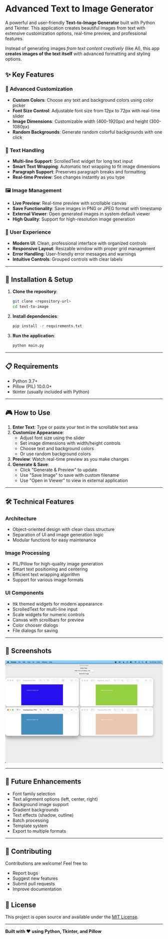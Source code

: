 # Advanced Text to Image Generator

A powerful and user-friendly **Text-to-Image Generator** built with Python and Tkinter. This application creates beautiful images from text with extensive customization options, real-time preview, and professional features.

Instead of generating images *from text content creatively* (like AI), this app **creates images of the text itself** with advanced formatting and styling options.

## ✨ Key Features

### 🎨 **Advanced Customization**
- **Custom Colors**: Choose any text and background colors using color picker
- **Font Size Control**: Adjustable font size from 12px to 72px with real-time slider
- **Image Dimensions**: Customizable width (400-1920px) and height (300-1080px)
- **Random Backgrounds**: Generate random colorful backgrounds with one click

### 📝 **Text Handling**
- **Multi-line Support**: ScrolledText widget for long text input
- **Smart Text Wrapping**: Automatic text wrapping to fit image dimensions
- **Paragraph Support**: Preserves paragraph breaks and formatting
- **Real-time Preview**: See changes instantly as you type

### 🖼️ **Image Management**
- **Live Preview**: Real-time preview with scrollable canvas
- **Save Functionality**: Save images in PNG or JPEG format with timestamp
- **External Viewer**: Open generated images in system default viewer
- **High Quality**: Support for high-resolution image generation

### 🎯 **User Experience**
- **Modern UI**: Clean, professional interface with organized controls
- **Responsive Layout**: Resizable window with proper grid management
- **Error Handling**: User-friendly error messages and warnings
- **Intuitive Controls**: Grouped controls with clear labels

---

## 🚀 Installation & Setup

1. **Clone the repository**:
   ```bash
   git clone <repository-url>
   cd text-to-image
   ```

2. **Install dependencies**:
   ```bash
   pip install -r requirements.txt
   ```

3. **Run the application**:
   ```bash
   python main.py
   ```

---

## 📋 Requirements

- Python 3.7+
- Pillow (PIL) 10.0.0+
- tkinter (usually included with Python)

---

## 🎮 How to Use

1. **Enter Text**: Type or paste your text in the scrollable text area
2. **Customize Appearance**:
   - Adjust font size using the slider
   - Set image dimensions with width/height controls
   - Choose text and background colors
   - Or use random background colors
3. **Preview**: Watch real-time preview as you make changes
4. **Generate & Save**: 
   - Click "Generate & Preview" to update
   - Use "Save Image" to save with custom filename
   - Use "Open in Viewer" to view in external application

---

## 🛠️ Technical Features

### **Architecture**
- Object-oriented design with clean class structure
- Separation of UI and image generation logic
- Modular functions for easy maintenance

### **Image Processing**
- PIL/Pillow for high-quality image generation
- Smart text positioning and centering
- Efficient text wrapping algorithm
- Support for various image formats

### **UI Components**
- ttk themed widgets for modern appearance
- ScrolledText for multi-line input
- Scale widgets for numeric controls
- Canvas with scrollbars for preview
- Color chooser dialogs
- File dialogs for saving

---

## 📸 Screenshots

![Text to Image App Screenshot](app_ss.png)

---

## 🔮 Future Enhancements

- Font family selection
- Text alignment options (left, center, right)
- Background image support
- Gradient backgrounds
- Text effects (shadow, outline)
- Batch processing
- Template system
- Export to multiple formats

---

## 🤝 Contributing

Contributions are welcome! Feel free to:
- Report bugs
- Suggest new features
- Submit pull requests
- Improve documentation

## 📄 License

This project is open source and available under the [MIT License](LICENSE).

---

**Built with ❤️ using Python, Tkinter, and Pillow**

